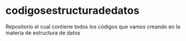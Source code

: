 # codigosestructuradedatos
Repositorio el cual contiene todos los códigos que vamos creando en la materia de estructura de datos
